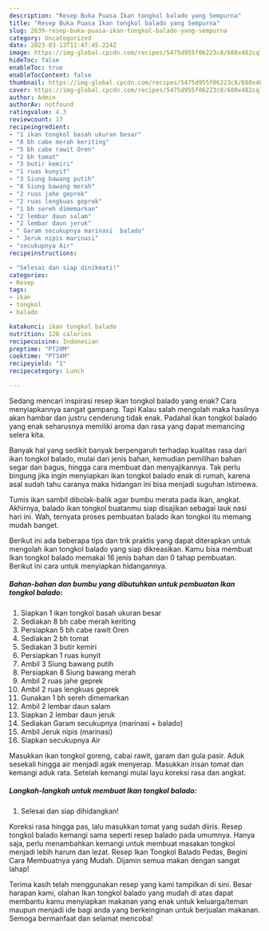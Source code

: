 ```yaml
---
description: "Resep Buka Puasa Ikan tongkol balado yang Sempurna"
title: "Resep Buka Puasa Ikan tongkol balado yang Sempurna"
slug: 2639-resep-buka-puasa-ikan-tongkol-balado-yang-sempurna
category: Uncategorized
date: 2023-03-13T11:47:45.224Z
image: https://img-global.cpcdn.com/recipes/5475d955f06223c8/680x482cq70/ikan-tongkol-balado-foto-resep-utama.jpg
hideToc: false
enableToc: true
enableTocContent: false
thumbnail: https://img-global.cpcdn.com/recipes/5475d955f06223c8/680x482cq70/ikan-tongkol-balado-foto-resep-utama.jpg
cover: https://img-global.cpcdn.com/recipes/5475d955f06223c8/680x482cq70/ikan-tongkol-balado-foto-resep-utama.jpg
author: Admin
authorAv: notfound
ratingvalue: 4.3
reviewcount: 17
recipeingredient:
- "1 ikan tongkol basah ukuran besar"
- "8 bh cabe merah keriting"
- "5 bh cabe rawit Oren"
- "2 bh tomat"
- "3 butir kemiri"
- "1 ruas kunyit"
- "3 Siung bawang putih"
- "8 Siung bawang merah"
- "2 ruas jahe geprek"
- "2 ruas lengkuas geprek"
- "1 bh sereh dimemarkan"
- "2 lembar daun salam"
- "2 lembar daun jeruk"
- " Garam secukupnya marinasi  balado"
- " Jeruk nipis marinasi"
- "secukupnya Air"
recipeinstructions:

- "Selesai dan siap dinikmati!"
categories:
- Resep
tags:
- ikan
- tongkol
- balado

katakunci: ikan tongkol balado 
nutrition: 120 calories
recipecuisine: Indonesian
preptime: "PT20M"
cooktime: "PT34M"
recipeyield: "1"
recipecategory: Lunch

---
```



Sedang mencari inspirasi resep ikan tongkol balado yang enak? Cara menyiapkannya sangat gampang. Tapi Kalau salah mengolah maka hasilnya akan hambar dan justru cenderung tidak enak. Padahal ikan tongkol balado yang enak seharusnya memiliki aroma dan rasa yang dapat memancing selera kita.


Banyak hal yang sedikit banyak berpengaruh terhadap kualitas rasa dari ikan tongkol balado, mulai dari jenis bahan, kemudian pemilihan bahan segar dan bagus, hingga cara membuat dan menyajikannya. Tak perlu bingung jika ingin menyiapkan ikan tongkol balado enak di rumah, karena asal sudah tahu caranya maka hidangan ini bisa menjadi suguhan istimewa.

Tumis ikan sambil dibolak-balik agar bumbu merata pada ikan, angkat. Akhirnya, balado ikan tongkol buatanmu siap disajikan sebagai lauk nasi hari ini. Wah, ternyata proses pembuatan balado ikan tongkol itu memang mudah banget.


Berikut ini ada beberapa tips dan trik praktis yang dapat diterapkan untuk mengolah ikan tongkol balado yang siap dikreasikan. Kamu bisa membuat Ikan tongkol balado memakai 16 jenis bahan dan 0 tahap pembuatan. Berikut ini cara untuk menyiapkan hidangannya.

<!--inarticleads1-->

##### Bahan-bahan dan bumbu yang dibutuhkan untuk pembuatan Ikan tongkol balado:

1. Siapkan 1 ikan tongkol basah ukuran besar
1. Sediakan 8 bh cabe merah keriting
1. Persiapkan 5 bh cabe rawit Oren
1. Sediakan 2 bh tomat
1. Sediakan 3 butir kemiri
1. Persiapkan 1 ruas kunyit
1. Ambil 3 Siung bawang putih
1. Persiapkan 8 Siung bawang merah
1. Ambil 2 ruas jahe geprek
1. Ambil 2 ruas lengkuas geprek
1. Gunakan 1 bh sereh dimemarkan
1. Ambil 2 lembar daun salam
1. Siapkan 2 lembar daun jeruk
1. Sediakan  Garam secukupnya (marinasi + balado)
1. Ambil  Jeruk nipis (marinasi)
1. Siapkan secukupnya Air


Masukkan ikan tongkol goreng, cabai rawit, garam dan gula pasir. Aduk sesekali hingga air menjadi agak menyerap. Masukkan irisan tomat dan kemangi aduk rata. Setelah kemangi mulai layu koreksi rasa dan angkat. 

<!--inarticleads2-->

##### Langkah-langkah untuk membuat Ikan tongkol balado:


1. Selesai dan siap dihidangkan!

Koreksi rasa hingga pas, lalu masukkan tomat yang sudah diiris. Resep tongkol balado kemangi sama seperti resep balado pada umumnya. Hanya saja, perlu menambahkan kemangi untuk membuat masakan tongkol menjadi lebih harum dan lezat. Resep Ikan Tongkol Balado Pedas, Begini Cara Membuatnya yang Mudah. Dijamin semua makan dengan sangat lahap! 

Terima kasih telah menggunakan resep yang kami tampilkan di sini. Besar harapan kami, olahan Ikan tongkol balado yang mudah di atas dapat membantu kamu menyiapkan makanan yang enak untuk keluarga/teman maupun menjadi ide bagi anda yang berkeinginan untuk berjualan makanan. Semoga bermanfaat dan selamat mencoba!
